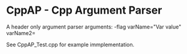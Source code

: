 # CppAP - Cpp Argument Parser
A header only argument parser
arguments:
    -flag
    varName="Var value"
    varName2=<varvalue>

See CppAP_Test.cpp for example immplementation.